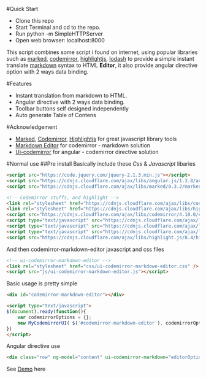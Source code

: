 #Quick Start
- Clone this repo
- Start Terminal and cd to the repo.
- Run python -m SimpleHTTPServer
- Open web browser: localhost:8000


This script combines some script i found on internet, using popular libraries such as [marked](https://github.com/chjj), 
[codemirror](http://codemirror.net/), [highlightjs](https://highlightjs.org/), [lodash](https://lodash.com/) to provide a simple instant 
translate [markdown](https://help.github.com/articles/markdown-basics/) syntax to HTML **Editor**, it also provide angular directive option with 2 ways data binding.

#Features
 - Instant translation from markdown to HTML.
 - Angular directive with 2 ways data binding.
 - Toolbar buttons self designed independently
 - Auto generate Table of Contens

<!--more-->
#Acknowledgement 
 - [Marked](https://github.com/chjj), [Codemirror](http://codemirror.net/), [Highlightjs](https://highlightjs.org/) for great javascript library tools
 - [Markdown Editor](http://jbt.github.io/markdown-editor/) for codemirror - markdown solution
 - [Ui-codemirror](https://github.com/angular-ui/ui-codemirror) for angular - codemirror directive solution


#Normal use
##Pre install
Basically include these *Css* & *Javascript* libaries 
```html
<script src="https://code.jquery.com/jquery-2.1.3.min.js"></script>
<script src="https://cdnjs.cloudflare.com/ajax/libs/angular.js/1.3.8/angular.js"></script>
<script src="https://cdnjs.cloudflare.com/ajax/libs/marked/0.3.2/marked.min.js"></script>

<!-- Codemirror stuffs, and highlight -->
<link rel="stylesheet" href="https://cdnjs.cloudflare.com/ajax/libs/codemirror/4.10.0/codemirror.min.css">
<link rel="stylesheet" href="https://cdnjs.cloudflare.com/ajax/libs/highlight.js/8.4/styles/default.min.css">
<script src="https://cdnjs.cloudflare.com/ajax/libs/codemirror/4.10.0/codemirror.js"></script>
<script type="text/javascript" src="https://cdnjs.cloudflare.com/ajax/libs/codemirror/4.10.0/addon/mode/overlay.min.js"></script> 
<script type="text/javascript" src="https://cdnjs.cloudflare.com/ajax/libs/codemirror/4.10.0/mode/markdown/markdown.min.js"></script> 
<script type="text/javascript" src="https://cdnjs.cloudflare.com/ajax/libs/codemirror/4.10.0/mode/gfm/gfm.js"></script>
<script src="https://cdnjs.cloudflare.com/ajax/libs/highlight.js/8.4/highlight.min.js"></script>
```

And then codemirror-markdown-editor javascript and css files

```html
<!-- ui-codemirror-markdown-editor -->
<link rel="stylesheet" href="css/ui-codemirror-markdown-editor.css" />
<script src="js/ui-codemirror-markdown-editor.js"></script>
```

Basic usage is pretty simple
```html
<div id="codemirror-markdown-editor"></div>

<script type="text/javascript">
$(document).ready(function(){
	var codemirrorOptions = {};
	new MyCodemirrorUI( $('#codemirror-markdown-editor'), codemirrorOptions )
})
</script>
```

Angular directive use
```html
<div class="row" ng-model="content" ui-codemirror-markdown="editorOptions"></div>
```

See [Demo](http://dttungsyn.github.io/angular-ui-cm-markdown-editor) here
